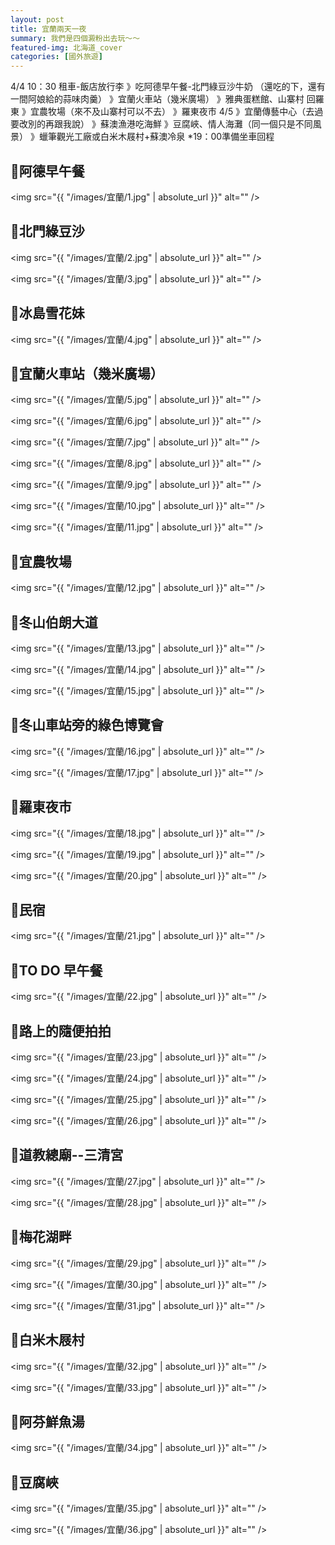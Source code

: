 ```yaml
---
layout: post
title: 宜蘭兩天一夜
summary: 我們是四個澱粉出去玩～～
featured-img: 北海道_cover
categories: [國外旅遊]
---
```

4/4  10：30
租車-飯店放行李
》吃阿德早午餐-北門綠豆沙牛奶
（還吃的下，還有一間阿娘給的蒜味肉羹）
》宜蘭火車站（幾米廣場）
》雅典蛋糕館、山寨村
回羅東
》宜農牧場（來不及山寨村可以不去）
》羅東夜市
4/5 
》宜蘭傳藝中心（去過要改別的再跟我說）
》蘇澳漁港吃海鮮
》豆腐峽、情人海灘（同一個只是不同風景）
》蠟筆觀光工廠或白米木屐村+蘇澳冷泉
*19：00準備坐車回程

## 📍阿德早午餐

<span class="image fit"><img src="{{ "/images/宜蘭/1.jpg" | absolute_url }}" alt="" /></span>

## 📍北門綠豆沙
<span class="image fit"><img src="{{ "/images/宜蘭/2.jpg" | absolute_url }}" alt="" /></span>

<span class="image fit"><img src="{{ "/images/宜蘭/3.jpg" | absolute_url }}" alt="" /></span>

## 📍冰島雪花妹
<span class="image fit"><img src="{{ "/images/宜蘭/4.jpg" | absolute_url }}" alt="" /></span>

## 📍宜蘭火車站（幾米廣場）
<span class="image fit"><img src="{{ "/images/宜蘭/5.jpg" | absolute_url }}" alt="" /></span>

<span class="image fit"><img src="{{ "/images/宜蘭/6.jpg" | absolute_url }}" alt="" /></span>

<span class="image fit"><img src="{{ "/images/宜蘭/7.jpg" | absolute_url }}" alt="" /></span>

<span class="image fit"><img src="{{ "/images/宜蘭/8.jpg" | absolute_url }}" alt="" /></span>

<span class="image fit"><img src="{{ "/images/宜蘭/9.jpg" | absolute_url }}" alt="" /></span>

<span class="image fit"><img src="{{ "/images/宜蘭/10.jpg" | absolute_url }}" alt="" /></span>

<span class="image fit"><img src="{{ "/images/宜蘭/11.jpg" | absolute_url }}" alt="" /></span>

## 📍宜農牧場
<span class="image fit"><img src="{{ "/images/宜蘭/12.jpg" | absolute_url }}" alt="" /></span>

## 📍冬山伯朗大道
<span class="image fit"><img src="{{ "/images/宜蘭/13.jpg" | absolute_url }}" alt="" /></span>

<span class="image fit"><img src="{{ "/images/宜蘭/14.jpg" | absolute_url }}" alt="" /></span>

<span class="image fit"><img src="{{ "/images/宜蘭/15.jpg" | absolute_url }}" alt="" /></span>

## 📍冬山車站旁的綠色博覽會
<span class="image fit"><img src="{{ "/images/宜蘭/16.jpg" | absolute_url }}" alt="" /></span>

<span class="image fit"><img src="{{ "/images/宜蘭/17.jpg" | absolute_url }}" alt="" /></span>

## 📍羅東夜市
<span class="image fit"><img src="{{ "/images/宜蘭/18.jpg" | absolute_url }}" alt="" /></span>

<span class="image fit"><img src="{{ "/images/宜蘭/19.jpg" | absolute_url }}" alt="" /></span>

<span class="image fit"><img src="{{ "/images/宜蘭/20.jpg" | absolute_url }}" alt="" /></span>

## 📍民宿
<span class="image fit"><img src="{{ "/images/宜蘭/21.jpg" | absolute_url }}" alt="" /></span>

## 📍TO DO 早午餐
<span class="image fit"><img src="{{ "/images/宜蘭/22.jpg" | absolute_url }}" alt="" /></span>

## 📍路上的隨便拍拍
<span class="image fit"><img src="{{ "/images/宜蘭/23.jpg" | absolute_url }}" alt="" /></span>

<span class="image fit"><img src="{{ "/images/宜蘭/24.jpg" | absolute_url }}" alt="" /></span>

<span class="image fit"><img src="{{ "/images/宜蘭/25.jpg" | absolute_url }}" alt="" /></span>

<span class="image fit"><img src="{{ "/images/宜蘭/26.jpg" | absolute_url }}" alt="" /></span>

## 📍道教總廟--三清宮
<span class="image fit"><img src="{{ "/images/宜蘭/27.jpg" | absolute_url }}" alt="" /></span>

<span class="image fit"><img src="{{ "/images/宜蘭/28.jpg" | absolute_url }}" alt="" /></span>

## 📍梅花湖畔
<span class="image fit"><img src="{{ "/images/宜蘭/29.jpg" | absolute_url }}" alt="" /></span>

<span class="image fit"><img src="{{ "/images/宜蘭/30.jpg" | absolute_url }}" alt="" /></span>

<span class="image fit"><img src="{{ "/images/宜蘭/31.jpg" | absolute_url }}" alt="" /></span>

## 📍白米木屐村

<span class="image fit"><img src="{{ "/images/宜蘭/32.jpg" | absolute_url }}" alt="" /></span>

<span class="image fit"><img src="{{ "/images/宜蘭/33.jpg" | absolute_url }}" alt="" /></span>

## 📍阿芬鮮魚湯

<span class="image fit"><img src="{{ "/images/宜蘭/34.jpg" | absolute_url }}" alt="" /></span>

## 📍豆腐峽

<span class="image fit"><img src="{{ "/images/宜蘭/35.jpg" | absolute_url }}" alt="" /></span>

<span class="image fit"><img src="{{ "/images/宜蘭/36.jpg" | absolute_url }}" alt="" /></span>